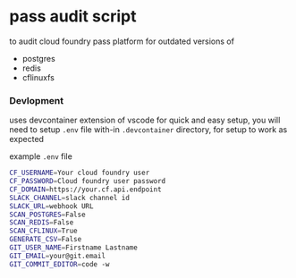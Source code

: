 # pass audit script

to audit cloud foundry pass platform for outdated versions of

- postgres
- redis
- cflinuxfs

### Devlopment

uses devcontainer extension of vscode for quick and easy setup, you will need to setup `.env` file with-in `.devcontainer` directory, for setup to work as expected

example `.env` file

```bash
CF_USERNAME=Your cloud foundry user
CF_PASSWORD=Cloud foundry user password
CF_DOMAIN=https://your.cf.api.endpoint
SLACK_CHANNEL=slack channel id
SLACK_URL=webhook URL
SCAN_POSTGRES=False
SCAN_REDIS=False
SCAN_CFLINUX=True
GENERATE_CSV=False
GIT_USER_NAME=Firstname Lastname
GIT_EMAIL=your@git.email
GIT_COMMIT_EDITOR=code -w
```
